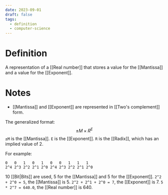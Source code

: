 ```yaml
---
date: 2023-09-01
draft: false
tags:
  - definition
  - computer-science
---
```

# Definition

A representation of a [[Real number]] that stores a value for the [[Mantissa]] and a value for the [[Exponent]].

# Notes

- [[Mantissa]] and [[Exponent]] are represented in [[Two's complement]] form.

The generalized format:
$$
\pm M \times R^E
$$
`±M` is the [[Mantissa]]. `E` is the [[Exponent]]. `R` is the [[Radix]], which has an implied value of 2.

For example:
```
0   0   1   0   1   0   0   1   1   1
2^4 2^3 2^2 2^1 2^0 2^4 2^3 2^2 2^1 2^0
```
10 [[Bit|Bits]] are used, 5 for the [[Mantissa]] and 5 for the [[Exponent]].
`2^2 + 2^0 = 5`, the [[Mantissa]] is 5. `2^2 + 2^1 + 2^0 = 7`, the [[Exponent]] is 7. `5 * 2^7 = 640.0`, the [[Real number]] is 640.